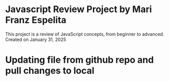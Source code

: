 # Javascript Review Project by Mari Franz Espelita
This project is a review of JavaScript concepts, from beginner to advanced.
Created on January 31, 2025

# Updating file from github repo and pull changes to local
